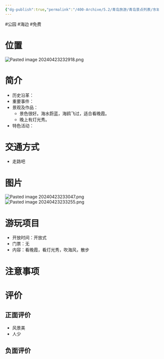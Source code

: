 ```yaml
---
{"dg-publish":true,"permalink":"/400-Archive/5.2/青岛旅游/青岛景点列表/东城区及其周边/情人坝/","tags":["公园","海边","免费"]}
---
```


#公园 #海边 #免费 
# 位置
![Pasted image 20240423232918.png](/img/user/800-%E5%85%B6%E4%BB%96/801-%E5%9B%BE%E7%89%87/Pasted%20image%2020240423232918.png)
# 简介
- 历史沿革：
- 重要事件：
- 景观及作品：
	- 景色很好。海水蔚蓝，海鸥飞过，适合看晚霞。
	- 晚上有灯光秀。
- 特色活动：
# 交通方式
- 走路吧
# 图片
![Pasted image 20240423233047.png](/img/user/800-%E5%85%B6%E4%BB%96/801-%E5%9B%BE%E7%89%87/Pasted%20image%2020240423233047.png)
![Pasted image 20240423233255.png](/img/user/800-%E5%85%B6%E4%BB%96/801-%E5%9B%BE%E7%89%87/Pasted%20image%2020240423233255.png)
# 游玩项目
- 开放时间：开放式
- 门票：无
- 内容：看晚霞，看灯光秀，吹海风，散步
# 注意事项
# 评价
## 正面评价
- 风景美
- 人少
## 负面评价
